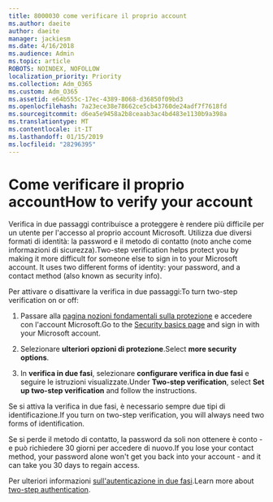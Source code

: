 ```yaml
---
title: 8000030 come verificare il proprio account
ms.author: daeite
author: daeite
manager: jackiesm
ms.date: 4/16/2018
ms.audience: Admin
ms.topic: article
ROBOTS: NOINDEX, NOFOLLOW
localization_priority: Priority
ms.collection: Adm_O365
ms.custom: Adm_O365
ms.assetid: e64b555c-17ec-4389-8068-d36850f09bd3
ms.openlocfilehash: 7a23ece38e78662ce5cb43760de24adf7f7618fd
ms.sourcegitcommit: d6ea5e9458a2b8ceaab3ac4bd483e1130b9a398a
ms.translationtype: MT
ms.contentlocale: it-IT
ms.lasthandoff: 01/15/2019
ms.locfileid: "28296395"
---
```

# <a name="how-to-verify-your-account"></a><span data-ttu-id="d00fe-102">Come verificare il proprio account</span><span class="sxs-lookup"><span data-stu-id="d00fe-102">How to verify your account</span></span>

<span data-ttu-id="d00fe-p101">Verifica in due passaggi contribuisce a proteggere è rendere più difficile per un utente per l'accesso al proprio account Microsoft. Utilizza due diversi formati di identità: la password e il metodo di contatto (noto anche come informazioni di sicurezza).</span><span class="sxs-lookup"><span data-stu-id="d00fe-p101">Two-step verification helps protect you by making it more difficult for someone else to sign in to your Microsoft account. It uses two different forms of identity: your password, and a contact method (also known as security info).</span></span> 
  
<span data-ttu-id="d00fe-105">Per attivare o disattivare la verifica in due passaggi:</span><span class="sxs-lookup"><span data-stu-id="d00fe-105">To turn two-step verification on or off:</span></span>
  
1. <span data-ttu-id="d00fe-106">Passare alla [pagina nozioni fondamentali sulla protezione](https://go.microsoft.com/fwlink/?linkid=842325) e accedere con l'account Microsoft.</span><span class="sxs-lookup"><span data-stu-id="d00fe-106">Go to the [Security basics page](https://go.microsoft.com/fwlink/?linkid=842325) and sign in with your Microsoft account.</span></span> 
    
2. <span data-ttu-id="d00fe-107">Selezionare **ulteriori opzioni di protezione**.</span><span class="sxs-lookup"><span data-stu-id="d00fe-107">Select **more security options**.</span></span> 
    
3. <span data-ttu-id="d00fe-108">In **verifica in due fasi**, selezionare **configurare verifica in due fasi** e seguire le istruzioni visualizzate.</span><span class="sxs-lookup"><span data-stu-id="d00fe-108">Under **Two-step verification**, select **Set up two-step verification** and follow the instructions.</span></span> 
    
<span data-ttu-id="d00fe-109">Se si attiva la verifica in due fasi, è necessario sempre due tipi di identificazione.</span><span class="sxs-lookup"><span data-stu-id="d00fe-109">If you turn on two-step verification, you will always need two forms of identification.</span></span>
  
<span data-ttu-id="d00fe-110">Se si perde il metodo di contatto, la password da soli non ottenere è conto - e può richiedere 30 giorni per accedere di nuovo.</span><span class="sxs-lookup"><span data-stu-id="d00fe-110">If you lose your contact method, your password alone won't get you back into your account - and it can take you 30 days to regain access.</span></span> 
  
<span data-ttu-id="d00fe-111">Per ulteriori informazioni [sull'autenticazione in due fasi](https://go.microsoft.com/fwlink/?linkid=872270).</span><span class="sxs-lookup"><span data-stu-id="d00fe-111">Learn more about [two-step authentication](https://go.microsoft.com/fwlink/?linkid=872270).</span></span>
  

